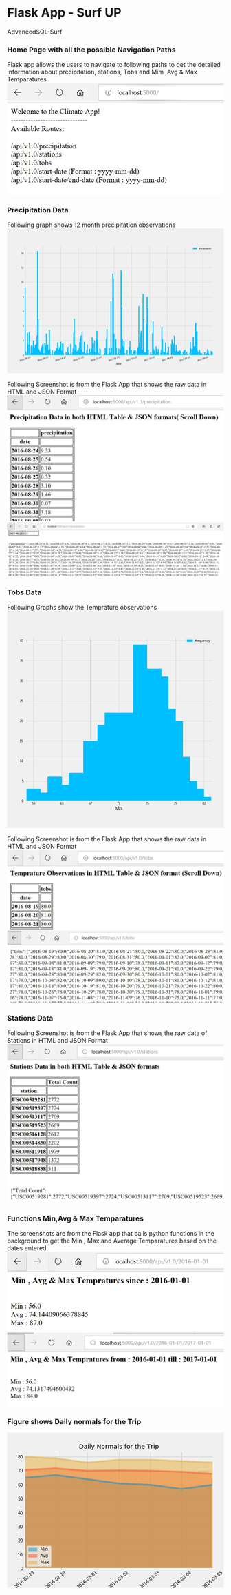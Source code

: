 # Flask App - Surf UP
AdvancedSQL-Surf

### Home Page with all the possible Navigation Paths
Flask app allows the users to navigate to following paths to get the detailed information about precipitation, stations, Tobs and Mim ,Avg & Max Temparatures
![Home.png](images/Home.png)

### Precipitation Data
Following graph shows 12 month precipitation observations
![precipitation.png](precipitation.png)

Following Screenshot is from the Flask App that shows the raw data in HTML and JSON Format
![PrecipitationHTML.png](images/PrecipitationHTML.png)
![PrecipitationJSON.png](images/PrecipitationJSON.png)

### Tobs Data
Following Graphs show the Temprature observations
![tobs.png](tobs.png)

Following Screenshot is from the Flask App that shows the raw data in HTML and JSON Format
![TobsHTML.png](images/TobsHTML.png)
![TobsJSON.png](images/TobsJSON.png)

### Stations Data
Following Screenshot is from the Flask App that shows the raw data of Stations in HTML and JSON Format
![Stations_HTML_JSON.png](images/Stations_HTML_JSON.png)

### Functions Min,Avg & Max Temparatures  
The screenshots are from the Flask app that calls python functions in the background to get the Min , Max and Average Temparatures based on the dates entered.
![Temp_start.png](images/Temp_start.png)
![Temp_Between.png](images/Temp_Between.png)

### Figure shows Daily normals for the Trip
![norms.png](norms.png)
